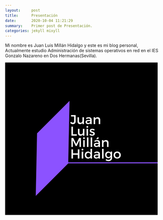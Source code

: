 ```yaml
---
layout:     post
title:      Presentación
date:       2020-10-04 11:21:29
summary:    Primer post de Presentación.
categories: jekyll mixyll
---
```


Mi nombre es Juan Luis Millán Hidalgo y este es mi blog personal, Actualmente estudio Administración de sistemas operativos en red en el IES Gonzalo Nazareno en Dos Hermanas(Sevilla).


![Logo](/_images/jmlh.png)
